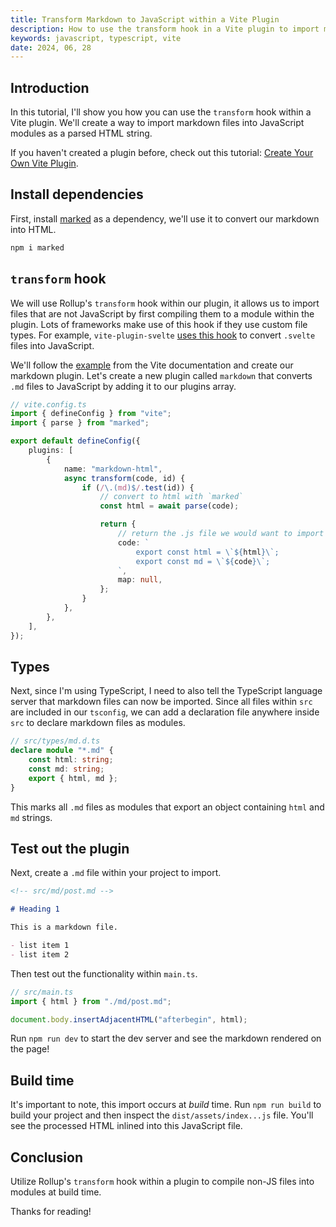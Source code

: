 ```yaml
---
title: Transform Markdown to JavaScript within a Vite Plugin
description: How to use the transform hook in a Vite plugin to import markdown files into modules, converting them to HTML strings.
keywords: javascript, typescript, vite
date: 2024, 06, 28
---
```


<!-- <drab-youtube aria-label="YouTube Tutorial" uid="qYKzMnORnA0">
    <iframe  data-content loading="lazy"></iframe>
</drab-youtube> -->

## Introduction

In this tutorial, I'll show you how you can use the `transform` hook within a Vite plugin. We'll create a way to import markdown files into JavaScript modules as a parsed HTML string.

If you haven't created a plugin before, check out this tutorial: [Create Your Own Vite Plugin](https://blog.robino.dev/posts/vite-plugin).

## Install dependencies

First, install [marked](https://marked.js.org/) as a dependency, we'll use it to convert our markdown into HTML.

```bash
npm i marked
```

## `transform` hook

We will use Rollup's `transform` hook within our plugin, it allows us to import files that are not JavaScript by first compiling them to a module within the plugin. Lots of frameworks make use of this hook if they use custom file types. For example, `vite-plugin-svelte` [uses this hook](https://github.com/sveltejs/vite-plugin-svelte/blob/23096cf3d8d26f1ab3b93259ceb582435ec8563b/packages/vite-plugin-svelte/src/index.js#L139) to convert `.svelte` files into JavaScript.

We'll follow the [example](https://vitejs.dev/guide/api-plugin.html#transforming-custom-file-types) from the Vite documentation and create our markdown plugin. Let's create a new plugin called `markdown` that converts `.md` files to JavaScript by adding it to our plugins array.

```ts
// vite.config.ts
import { defineConfig } from "vite";
import { parse } from "marked";

export default defineConfig({
	plugins: [
		{
			name: "markdown-html",
			async transform(code, id) {
				if (/\.(md)$/.test(id)) {
					// convert to html with `marked`
					const html = await parse(code);

					return {
						// return the .js file we would want to import
						code: `
							export const html = \`${html}\`;
							export const md = \`${code}\`;
						`,
						map: null,
					};
				}
			},
		},
	],
});
```

## Types

Next, since I'm using TypeScript, I need to also tell the TypeScript language server that markdown files can now be imported. Since all files within `src` are included in our `tsconfig`, we can add a declaration file anywhere inside `src` to declare markdown files as modules.

```ts
// src/types/md.d.ts
declare module "*.md" {
	const html: string;
	const md: string;
	export { html, md };
}
```

This marks all `.md` files as modules that export an object containing `html` and `md` strings.

## Test out the plugin

Next, create a `.md` file within your project to import.

```md
<!-- src/md/post.md -->

# Heading 1

This is a markdown file.

- list item 1
- list item 2
```

Then test out the functionality within `main.ts`.

```ts
// src/main.ts
import { html } from "./md/post.md";

document.body.insertAdjacentHTML("afterbegin", html);
```

Run `npm run dev` to start the dev server and see the markdown rendered on the page!

## Build time

It's important to note, this import occurs at _build_ time. Run `npm run build` to build your project and then inspect the `dist/assets/index...js` file. You'll see the processed HTML inlined into this JavaScript file.

## Conclusion

Utilize Rollup's `transform` hook within a plugin to compile non-JS files into modules at build time.

Thanks for reading!
